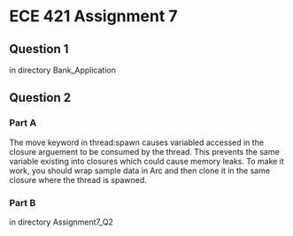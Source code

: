 # ECE 421 Assignment 7
## Question 1
in directory Bank_Application
## Question 2
### Part A
The move keyword in thread:spawn causes variabled accessed in the closure arguement to be consumed by the thread. This prevents the same variable existing into closures which could cause memory leaks. To make it work, you should wrap sample data in Arc and then clone it in the same closure where the thread is spawned.
### Part B
in directory Assignment7_Q2